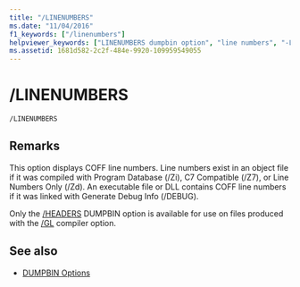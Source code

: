 ```yaml
---
title: "/LINENUMBERS"
ms.date: "11/04/2016"
f1_keywords: ["/linenumbers"]
helpviewer_keywords: ["LINENUMBERS dumpbin option", "line numbers", "-LINENUMBERS dumpbin option", "/LINENUMBERS dumpbin option"]
ms.assetid: 1681d582-2c2f-484e-9920-109959549055
---
```

# /LINENUMBERS

```
/LINENUMBERS
```

## Remarks

This option displays COFF line numbers. Line numbers exist in an object file if it was compiled with Program Database (/Zi), C7 Compatible (/Z7), or Line Numbers Only (/Zd). An executable file or DLL contains COFF line numbers if it was linked with Generate Debug Info (/DEBUG).

Only the [/HEADERS](../../build/reference/headers.md) DUMPBIN option is available for use on files produced with the [/GL](../../build/reference/gl-whole-program-optimization.md) compiler option.

## See also

- [DUMPBIN Options](../../build/reference/dumpbin-options.md)

